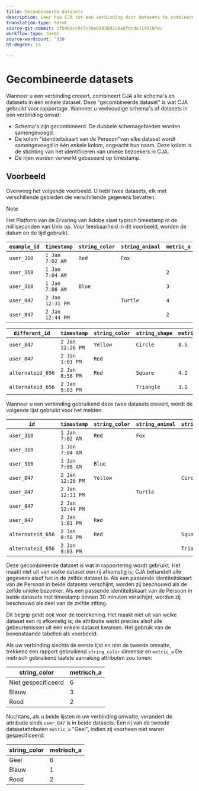 ```yaml
---
title: Gecombineerde datasets
description: Leer hoe CJA tot een verbinding door datasets te combineren leidt.
translation-type: tm+mt
source-git-commit: 1fb46acc9c7c70e64058d2c6a8fdcde119910fec
workflow-type: tm+mt
source-wordcount: '320'
ht-degree: 1%

---
```



# Gecombineerde datasets

Wanneer u een verbinding creeert, combineert CJA alle schema&#39;s en datasets in één enkele dataset. Deze &quot;gecombineerde dataset&quot; is wat CJA gebruikt voor rapportage. Wanneer u veelvoudige schema&#39;s of datasets in een verbinding omvat:

* Schema&#39;s zijn gecombineerd. De dubbele schemagebieden worden samengevoegd.
* De kolom &quot;identiteitskaart van de Persoon&quot;van elke dataset wordt samengevoegd in één enkele kolom, ongeacht hun naam. Deze kolom is de stichting van het identificeren van unieke bezoekers in CJA.
* De rijen worden verwerkt gebaseerd op timestamp.

## Voorbeeld

Overweeg het volgende voorbeeld. U hebt twee datasets, elk met verschillende gebieden die verschillende gegevens bevatten.

>[!NOTE]
>
>Het Platform van de Ervaring van Adobe slaat typisch timestamp in de milliseconden van Unix op. Voor leesbaarheid in dit voorbeeld, worden de datum en de tijd gebruikt.

| `example_id` | `timestamp` | `string_color` | `string_animal` | `metric_a` |
| --- | --- | --- | --- | --- |
| `user_310` | `1 Jan 7:02 AM` | `Red` | `Fox` |  |
| `user_310` | `1 Jan 7:04 AM` |  |  | `2` |
| `user_310` | `1 Jan 7:08 AM` | `Blue` |  | `3` |
| `user_847` | `2 Jan 12:31 PM` |  | `Turtle` | `4` |
| `user_847` | `2 Jan 12:44 PM` |  |  | `2` |

| `different_id` | `timestamp` | `string_color` | `string_shape` | `metric_b` |
| --- | --- | --- | --- | --- |
| `user_847` | `2 Jan 12:26 PM` | `Yellow` | `Circle` | `8.5` |
| `user_847` | `2 Jan 1:01 PM` | `Red` |  |  |
| `alternateid_656` | `2 Jan 8:58 PM` | `Red` | `Square` | `4.2` |
| `alternateid_656` | `2 Jan 9:03 PM` |  | `Triangle` | `3.1` |

Wanneer u een verbinding gebruikend deze twee datasets creeert, wordt de volgende lijst gebruikt voor het melden.

| `id` | `timestamp` | `string_color` | `string_animal` | `string_shape` | `metric_a` | `metric_b` |
| --- | --- | --- | --- | --- | --- | --- |
| `user_310` | `1 Jan 7:02 AM` | `Red` | `Fox` |  |  |  |
| `user_310` | `1 Jan 7:04 AM` |  |  |  | `2` |  |
| `user_310` | `1 Jan 7:08 AM` | `Blue` |  |  | `3` |  |
| `user_847` | `2 Jan 12:26 PM` | `Yellow` |  | `Circle` |  | `8.5` |
| `user_847` | `2 Jan 12:31 PM` |  | `Turtle` |  | `4` |  |
| `user_847` | `2 Jan 12:44 PM` |  |  |  | `2` |  |
| `user_847` | `2 Jan 1:01 PM` | `Red` |  |  |  |  |
| `alternateid_656` | `2 Jan 8:58 PM` | `Red` |  | `Square` |  | `4.2` |
| `alternateid_656` | `2 Jan 9:03 PM` |  |  | `Triangle` |  | `3.1` |

Deze gecombineerde dataset is wat in rapportering wordt gebruikt. Het maakt niet uit van welke dataset een rij afkomstig is; CJA behandelt alle gegevens alsof het in de zelfde dataset is. Als een passende identiteitskaart van de Persoon in beide datasets verschijnt, worden zij beschouwd als de zelfde unieke bezoeker. Als een passende identiteitskaart van de Persoon in beide datasets met timestamp binnen 30 minuten verschijnt, worden zij beschouwd als deel van de zelfde zitting.

Dit begrip geldt ook voor de toerekening. Het maakt niet uit van welke dataset een rij afkomstig is; de attributie werkt precies alsof alle gebeurtenissen uit één enkele dataset kwamen. Het gebruik van de bovenstaande tabellen als voorbeeld:

Als uw verbinding slechts de eerste lijst en niet de tweede omvatte, trekkend een rapport gebruikend `string_color` dimensie en `metric_a` De metrisch gebruikend laatste aanraking attributen zou tonen:

| string_color | metrisch_a |
| --- | --- |
| Niet gespecificeerd | 6 |
| Blauw | 3 |
| Rood | 2 |

Nochtans, als u beide lijsten in uw verbinding omvatte, verandert de attributie sinds `user_847` is in beide datasets. Een rij van de tweede datasetattributen `metric_a` &quot;Geel&quot;, indien zij voorheen niet waren gespecificeerd:

| string_color | metrisch_a |
| --- | --- |
| Geel | 6 |
| Blauw | 1 |
| Rood | 2 |
